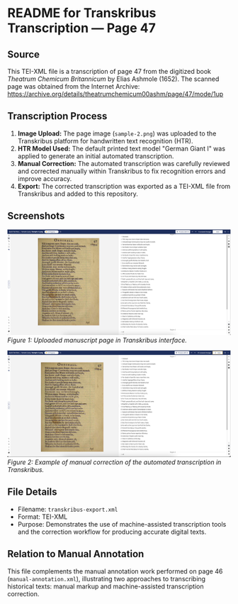 # README for Transkribus Transcription — Page 47

## Source  
This TEI-XML file is a transcription of page 47 from the digitized book *Theatrum Chemicum Britannicum* by Elias Ashmole (1652). The scanned page was obtained from the Internet Archive:  
https://archive.org/details/theatrumchemicum00ashm/page/47/mode/1up

## Transcription Process  
1. **Image Upload:** The page image (`sample-2.png`) was uploaded to the Transkribus platform for handwritten text recognition (HTR).  
2. **HTR Model Used:** The default printed text model "German Giant I" was applied to generate an initial automated transcription.  
3. **Manual Correction:** The automated transcription was carefully reviewed and corrected manually within Transkribus to fix recognition errors and improve accuracy.  
4. **Export:** The corrected transcription was exported as a TEI-XML file from Transkribus and added to this repository.

## Screenshots  
![Uploaded page in Transkribus](./images/transkribus-result.png)  
*Figure 1: Uploaded manuscript page in Transkribus interface.*

![HTR text correction interface](./images/transkribus-correction.png)  
*Figure 2: Example of manual correction of the automated transcription in Transkribus.*

## File Details  
- Filename: `transkribus-export.xml`  
- Format: TEI-XML  
- Purpose: Demonstrates the use of machine-assisted transcription tools and the correction workflow for producing accurate digital texts.

## Relation to Manual Annotation  
This file complements the manual annotation work performed on page 46 (`manual-annotation.xml`), illustrating two approaches to transcribing historical texts: manual markup and machine-assisted transcription correction.
